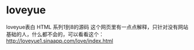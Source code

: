 # loveyue
loveyue表白 HTML 系列1到8的源码
这个网页里有一点点解释，只针对没有网站基础的人，什么都不会的，可以看看这个：<a href='http://loveyue1.sinaapp.com/love/index.html' target="_blank">http://loveyue1.sinaapp.com/love/index.html</a>
